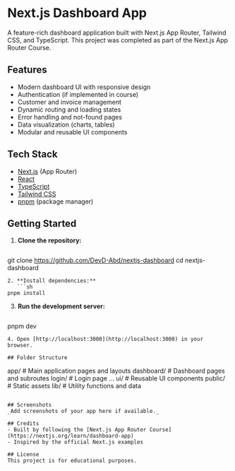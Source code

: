 # Next.js Dashboard App

A feature-rich dashboard application built with Next.js App Router, Tailwind CSS, and TypeScript. This project was completed as part of the Next.js App Router Course.

## Features
- Modern dashboard UI with responsive design
- Authentication (if implemented in course)
- Customer and invoice management
- Dynamic routing and loading states
- Error handling and not-found pages
- Data visualization (charts, tables)
- Modular and reusable UI components

## Tech Stack
- [Next.js](https://nextjs.org/) (App Router)
- [React](https://react.dev/)
- [TypeScript](https://www.typescriptlang.org/)
- [Tailwind CSS](https://tailwindcss.com/)
- [pnpm](https://pnpm.io/) (package manager)

## Getting Started

1. **Clone the repository:**
   ```sh
git clone <https://github.com/DevD-Abd/nextjs-dashboard>
cd nextjs-dashboard
```
2. **Install dependencies:**
   ```sh
pnpm install
```
3. **Run the development server:**
   ```sh
pnpm dev
```
4. Open [http://localhost:3000](http://localhost:3000) in your browser.

## Folder Structure
```
app/            # Main application pages and layouts
  dashboard/    # Dashboard pages and subroutes
  login/        # Login page
  ...
ui/             # Reusable UI components
public/         # Static assets
lib/            # Utility functions and data
```

## Screenshots
_Add screenshots of your app here if available._

## Credits
- Built by following the [Next.js App Router Course](https://nextjs.org/learn/dashboard-app)
- Inspired by the official Next.js examples

## License
This project is for educational purposes.


